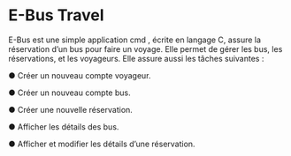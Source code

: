 # E-Bus Travel

E-Bus est une simple application cmd , écrite en langage C, assure la réservation
d’un bus pour faire un voyage. Elle permet de gérer les bus, les réservations, et les
voyageurs.
Elle assure aussi les tâches suivantes :

● Créer un nouveau compte voyageur.

● Créer un nouveau compte bus.

● Créer une nouvelle réservation.

● Afficher les détails des bus.

● Afficher et modifier les détails d’une réservation.
